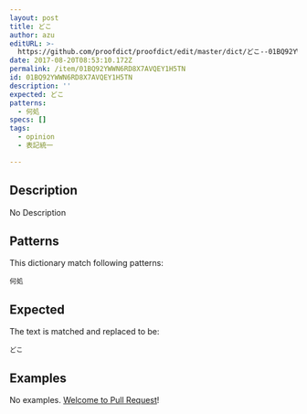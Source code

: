 ```yaml
---
layout: post
title: どこ
author: azu
editURL: >-
  https://github.com/proofdict/proofdict/edit/master/dict/どこ--01BQ92YWWN6RD8X7AVQEY1H5TN.yml
date: 2017-08-20T08:53:10.172Z
permalink: /item/01BQ92YWWN6RD8X7AVQEY1H5TN
id: 01BQ92YWWN6RD8X7AVQEY1H5TN
description: ''
expected: どこ
patterns:
  - 何処
specs: []
tags:
  - opinion
  - 表記統一

---
```


## Description

No Description 

## Patterns

This dictionary match following patterns:

    何処

## Expected

The text is matched and replaced to be:

    どこ

## Examples

No examples. [Welcome to Pull Request](https://github.com/proofdict/proofdict/edit/master/dict/どこ--01BQ92YWWN6RD8X7AVQEY1H5TN.yml)!
